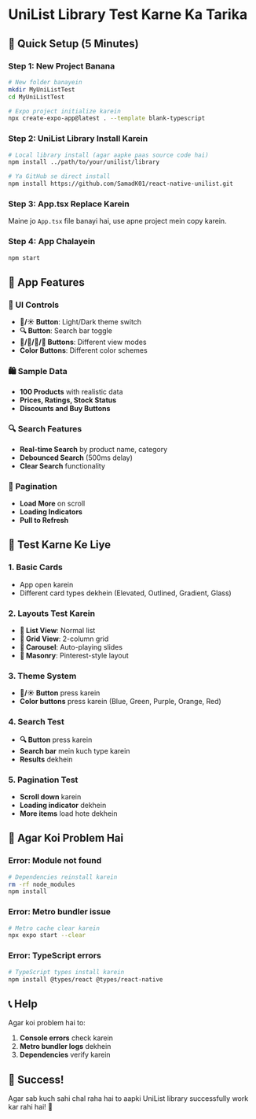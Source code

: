 # UniList Library Test Karne Ka Tarika

## 🚀 Quick Setup (5 Minutes)

### Step 1: New Project Banana
```bash
# New folder banayein
mkdir MyUniListTest
cd MyUniListTest

# Expo project initialize karein
npx create-expo-app@latest . --template blank-typescript
```

### Step 2: UniList Library Install Karein
```bash
# Local library install (agar aapke paas source code hai)
npm install ../path/to/your/unilist/library

# Ya GitHub se direct install
npm install https://github.com/SamadK01/react-native-unilist.git
```

### Step 3: App.tsx Replace Karein
Maine jo `App.tsx` file banayi hai, use apne project mein copy karein.

### Step 4: App Chalayein
```bash
npm start
```

## 📱 App Features

### 🎨 UI Controls
- **🌙/☀️ Button**: Light/Dark theme switch
- **🔍 Button**: Search bar toggle
- **📱/📐/🎠/🧱 Buttons**: Different view modes
- **Color Buttons**: Different color schemes

### 🛍️ Sample Data
- **100 Products** with realistic data
- **Prices, Ratings, Stock Status**
- **Discounts and Buy Buttons**

### 🔍 Search Features
- **Real-time Search** by product name, category
- **Debounced Search** (500ms delay)
- **Clear Search** functionality

### 📄 Pagination
- **Load More** on scroll
- **Loading Indicators**
- **Pull to Refresh**

## 🎯 Test Karne Ke Liye

### 1. Basic Cards
- App open karein
- Different card types dekhein (Elevated, Outlined, Gradient, Glass)

### 2. Layouts Test Karein
- **📱 List View**: Normal list
- **📐 Grid View**: 2-column grid
- **🎠 Carousel**: Auto-playing slides
- **🧱 Masonry**: Pinterest-style layout

### 3. Theme System
- **🌙/☀️ Button** press karein
- **Color buttons** press karein (Blue, Green, Purple, Orange, Red)

### 4. Search Test
- **🔍 Button** press karein
- **Search bar** mein kuch type karein
- **Results** dekhein

### 5. Pagination Test
- **Scroll down** karein
- **Loading indicator** dekhein
- **More items** load hote dekhein

## 🐛 Agar Koi Problem Hai

### Error: Module not found
```bash
# Dependencies reinstall karein
rm -rf node_modules
npm install
```

### Error: Metro bundler issue
```bash
# Metro cache clear karein
npx expo start --clear
```

### Error: TypeScript errors
```bash
# TypeScript types install karein
npm install @types/react @types/react-native
```

## 📞 Help

Agar koi problem hai to:
1. **Console errors** check karein
2. **Metro bundler logs** dekhein
3. **Dependencies** verify karein

## 🎉 Success!

Agar sab kuch sahi chal raha hai to aapki UniList library successfully work kar rahi hai! 🚀 